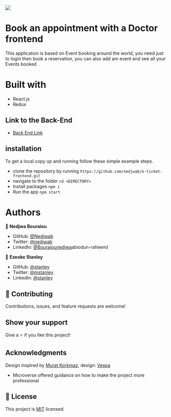 ![](https://img.shields.io/badge/Microverse-blueviolet)
# Book an appointment with a Doctor frontend
This application is based on Event booking around the world, you need just to login then book a reservation, you can also add am event and see all your Events booked

# Built with
- React.js
- Redux

## Link to the Back-End

- [Back End Link](https://github.com/brahimdidi/E-ticket-Api)

## installation

To get a local copy up and running follow these simple example steps.

- clone the repository by running
  ``` https://github.com/nedjwab/e-ticket-frontend.git ```
- navigate to the folder
  ``` cd <DIRECTORY> ```
- Install packages
  ``` npm i ```
- Run the app
  ``` npm start ```

# Authors

👤 **Nedjwa Bouraiou**

- GitHub: [@Nedjwab](https://github.com/nedjwab)
- Twitter: [@nedjwab](https://twitter.com/ned_jwa)
- LinkedIn: [@Bouraiounedjwa](https://www.linkedin.com/feed/)abiodun-raheem)

👤 **Ezeoke Stanley**

- GitHub: [@stanley](https://github.com/stanleeeeee)
- Twitter: [@mstanley](https://twitter.com/mstanmega89)
- LinkedIn: [@stanley](https://www.linkedin.com/in/stanley-ezeoke/)

## :handshake: Contributing
Contributions, issues, and feature requests are welcome!
## Show your support
Give a :star:️ if you like this project!
## Acknowledgments
Design inspired by [Murat Korkmaz](https://www.behance.net/muratk), design: [Vespa](https://www.behance.net/gallery/26425031/Vespa-Responsive-Redesign)

- Microverse offered guidance on how to make the project more professional

## 📝 License

This project is [MIT](./LICENSE) licensed.
